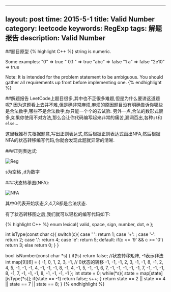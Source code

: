 
---
layout: post
time: 2015-5-1
title: Valid Number
category: leetcode
keywords: RegExp
tags: 解题报告
description: Valid Number
---

##题目原型
{% highlight C++ %}
string is numeric.
    
Some examples:
    "0" => true
    " 0.1 " => true
    "abc" => false
    "1 a" => false
    "2e10" => true

Note: It is intended for the problem statement to be ambiguous. You should gather all requirements up front before implementing one.
{% endhighlight %}

##解题报告
LeetCode上题目很多,其中也不乏很多难题,但是为什么要讲这道题呢? 因为这题看上去并不难,但是确非常麻烦,麻烦的原因题目没有明确告诉你哪些是合法数字,哪些不是合法数字,你只能一个个的去试验. 另外一点,合法的数形式很多,如果你使用不对方法,那么会让你代码编写起来非常的痛苦,漏洞百出,各种`if`和`else`...

这里我推荐先根据题意,写出正则表达式,然后根据正则表达式画出NFA,然后根据NFA的状态转移编写代码,你就会发现此题就异常的清晰.

###正则表达式:

![Reg](https://github.com/sosohu/sosohu.github.io/assets/image/posts/2015-5-1-LeetCode/RegExp.png)

s为空格 ,d为数字

###状态转移图(NFA):

![NFA](https://github.com/sosohu/sosohu.github.io/assets/image/posts/2015-5-1-LeetCode/NFA.png)

其中0代表开始状态,2,4,7,8都是合法状态.

有了状态转移图之后,我们就可以轻松的编写代码如下:

{% highlight C++ %}
enum lexical{ valid, space, sign, number, dot, e };

int isType(const char c){
    switch(c){
        case ' ': return 1;
        case '+': ;
        case '-': return 2;
        case '.': return 4;
        case 'e': return 5;
        default: if(c <= '9' && c >= '0')   return 3;
                 else return 0;
    }
}

bool isNumber(const char *s) {
    if(!s)   return false;
    //状态转移矩阵, -1表示非法
    int map[9][6] = {
        -1, 0, 1, 2, 3, -1,  // 0状态的转移
        -1, -1, -1, 2, 3, -1,
        -1, 8, -1, 2, 4, 5,
        -1, -1, -1, 4, -1, -1,
        -1, 8, -1, 4, -1, 5,
        -1, -1, 6, 7, -1, -1,
        -1, -1, -1, 7, -1, -1,
        -1, 8, -1, 7, -1, -1,
        -1, 8, -1, -1, -1, -1 
    };
    int state = 0;
    while(*s){
        state = map[state][isType(*s)];
        if(state == -1)   return false;
        s++;
    }
    return state == 2 || state == 4 || state == 7 || state == 8;
}
{% endhighlight %}
